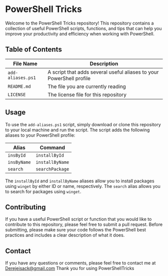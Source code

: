 # PowerShell Tricks

Welcome to the PowerShell Tricks repository! This repository contains a collection of useful PowerShell scripts, functions, and tips that can help you improve your productivity and efficiency when working with PowerShell.

## Table of Contents

| File Name | Description |
| --- | --- |
| `add-aliases.ps1` | A script that adds several useful aliases to your PowerShell profile |
| `README.md` | The file you are currently reading |
| `LICENSE` | The license file for this repository |

## Usage

To use the `add-aliases.ps1` script, simply download or clone this repository to your local machine and run the script. The script adds the following aliases to your PowerShell profile:

| Alias | Command |
| --- | --- |
| `insById` | `installById` |
| `insByName` | `installByName` |
| `search` | `searchPackage` |

The `installById` and `installByName` aliases allow you to install packages using `winget` by either ID or name, respectively. The `search` alias allows you to search for packages using `winget`.

## Contributing

If you have a useful PowerShell script or function that you would like to contribute to this repository, please feel free to submit a pull request. Before submitting, please make sure your code follows the PowerShell best practices and includes a clear description of what it does.



## Contact

If you have any questions or comments, please feel free to contact me at Derejeisack@gmail.com Thank you for using PowerShellTricks
